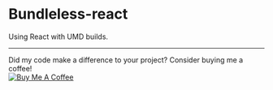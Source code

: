 # Bundleless-react
Using React with UMD builds.

---
Did my code make a difference to your project? Consider buying me a coffee!<br/><a href="https://www.buymeacoffee.com/kTI9b0xj1" target="_blank"><img src="https://www.buymeacoffee.com/assets/img/custom_images/purple_img.png" alt="Buy Me A Coffee" style="height: auto !important;width: auto !important;" ></a>